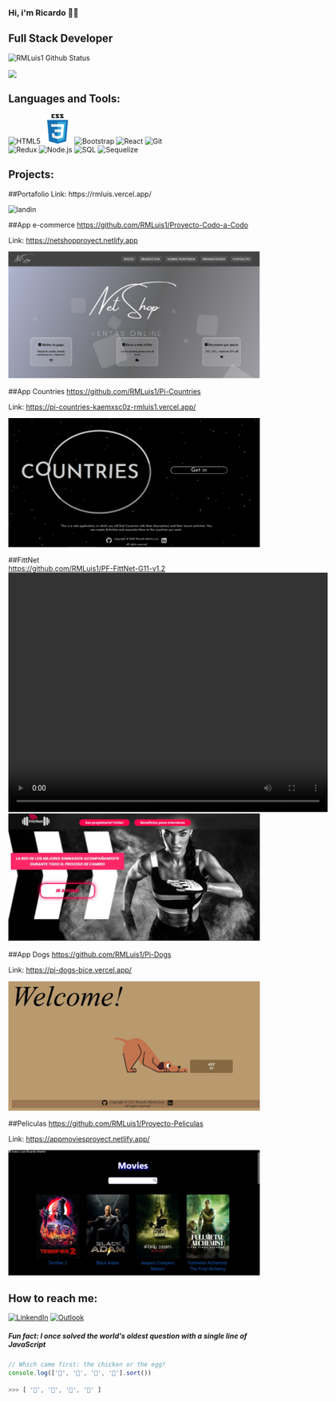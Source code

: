 ### Hi, i'm Ricardo :man_technologist:

<h2 dir="auto" aling="center" >Full Stack Developer  </h2>
<!--
![RMLuis1 Github Stats](https://github-readme-stats.vercel.app/api?username=RMLuis1&show_icons=true_color=fff&icon_color=79ff97&text_color=9f9f9f&bg_color=151515)
-->

![RMLuis1 Github Status](https://github-readme-stats.vercel.app/api?username=RMLuis1&show_icons=true&title_color=3793c4&icon_color=ffbb00&text_color=ffffff&bg_color=000000)

<a href="">
      <img align="center" src="https://github-readme-stats.vercel.app/api/top-langs/?username=RMLuis1&theme=react&line_height=80"/>
    </a>

<br />
<h2>Languages and Tools: </h2>
<p> 
<img src="https://camo.githubusercontent.com/ac7ca48827aef70b332b0520d213fe6f4468b2db7d37d98d4287f215a4382ba9/68747470733a2f2f7777772e766563746f726c6f676f2e7a6f6e652f6c6f676f732f77335f68746d6c352f77335f68746d6c352d617232312e737667" alt="HTML5" /> <img src="https://raw.githubusercontent.com/github/explore/6c6508f34230f0ac0d49e847a326429eefbfc030/topics/css/css.png" alt="Css3" whidth="15%" height="60px" />
<img src="https://camo.githubusercontent.com/dc657800d770f9f6a3be2c87d262cfd75f86ab2988a74861792f336658fffac6/68747470733a2f2f7777772e766563746f726c6f676f2e7a6f6e652f6c6f676f732f676574626f6f7473747261702f676574626f6f7473747261702d617232312e737667" alt="Bootstrap" whidth="15%" height="50px" />
<img src="https://camo.githubusercontent.com/ce5c1c07234a7e3a5224a86cad5c946f62b7ec77559986f7d1d32cc7a2f8c32c/68747470733a2f2f7777772e766563746f726c6f676f2e7a6f6e652f6c6f676f732f72656163746a732f72656163746a732d617232312e737667" alt="React" whidth="15%" height="50px" />
    <img src="https://git-scm.com/images/logos/downloads/Git-Logo-2Color.png" alt="Git" whidth="15%" height="50px" />
  <br />
<img  src="https://camo.githubusercontent.com/7b7f04b16cc2d2d4a32985710e4d640985337a32bbb1e60cdacede2c8a4ae57b/68747470733a2f2f63646e2e776f726c64766563746f726c6f676f2e636f6d2f6c6f676f732f72656475782e737667" alt="Redux" whidth="15%" height="50px"/>
<img src="https://camo.githubusercontent.com/7272fbb96da1c2b30e16ba3608d1cf66ba8a30c5f8aa92e288b068b340f38ac7/68747470733a2f2f7777772e766563746f726c6f676f2e7a6f6e652f6c6f676f732f6e6f64656a732f6e6f64656a732d617232312e737667" alt="Node.js" whidth="15%" height="50px"  />               
<img src="https://camo.githubusercontent.com/133551795a35cb11f3936e70bad160a9cef8d7c38638f6e1c66367476f73ccfc/68747470733a2f2f7777772e766563746f726c6f676f2e7a6f6e652f6c6f676f732f706f737467726573716c2f706f737467726573716c2d617232312e737667" alt="SQL"
 whidth="15%" height="50px"  >          
 <img src="https://camo.githubusercontent.com/0ba1a9807c4ce4e06aa55f5931532925f1ba15dc0f579e4440a96d0bd4b2bcf7/68747470733a2f2f7777772e766563746f726c6f676f2e7a6f6e652f6c6f676f732f73657175656c697a656a732f73657175656c697a656a732d617232312e737667" alt="Sequelize" whidth="15%" height="50px">
  
</p>
<h2>Projects: </h2>
##Portafolio
Link: https://rmluis.vercel.app/

![landin]('')

##App e-commerce
https://github.com/RMLuis1/Proyecto-Codo-a-Codo

Link: https://netshopproyect.netlify.app

![landin](/image/NetShop.jpeg)

##App Countries
https://github.com/RMLuis1/Pi-Countries

Link: https://pi-countries-kaemxsc0z-rmluis1.vercel.app/

![landin](/image/countrilanding.jpeg)

##FittNet  
https://github.com/RMLuis1/PF-FittNet-G11-v1.2
<video src="https://www.youtube.com/watch?v=WuddyUaBPEA" width="640" height="480" autoplay="true" loop="true"></video>
![landin](/image/fittnet.jpeg)

##App Dogs
https://github.com/RMLuis1/Pi-Dogs

Link: https://pi-dogs-bice.vercel.app/

![landin](/image/doglanding.jpeg)

##Peliculas
https://github.com/RMLuis1/Proyecto-Peliculas

Link: https://appmoviesproyect.netlify.app/

![home](/image/movie.jpeg)





<h2>  How to reach me: </h2>
<a href="https://www.linkedin.com/in/ricardo-martin-luis07/" ><img src="https://cdn-icons-png.flaticon.com/512/174/174857.png" alt="LinkendIn" whidth="15%" height="50px" /></a>
<a href="mailto:ricardoluis_07@hotmail.com" ><img src="https://avatars.githubusercontent.com/u/1497656?s=280&v=4" alt="Outlook" whidth="15%" height="50px" /></a>



##### Fun fact: I once solved the world's oldest question with a single line of JavaScript
<!-- wi*quL3fcV -->

```javascript
// Which came first: the chicken or the egg?
console.log(['🥚', '🐣', '🐥', '🐔'].sort())

>>> [ '🐔', '🐣', '🐥', '🥚' ]
```


<!--
**RMLuis1/RMLuis1** is a ✨ _special_ ✨ repository because its `README.md` (this file) appears on your GitHub profile.

Here are some ideas to get you started:

- 🔭 I’m currently working on ...
- 🌱 I’m currently learning ...
- 👯 I’m looking to collaborate on ...
- 🤔 I’m looking for help with ...
- 💬 Ask me about ...
- 📫 How to reach me: ...
- 😄 Pronouns: ...
- ⚡ Fun fact: ...
-->
